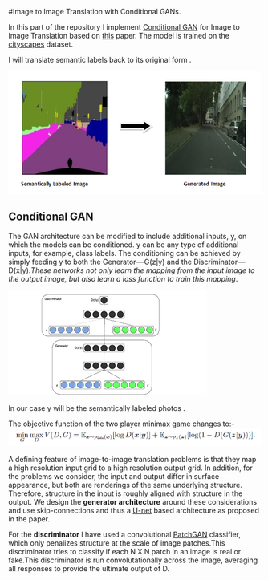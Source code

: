#Image to Image Translation with Conditional GANs.

In this part of the repository I implement [Conditional GAN](https://arxiv.org/pdf/1411.1784.pdf) for Image to Image Translation based on [this](https://arxiv.org/pdf/1611.07004.pdf) paper.
The model is trained on the [cityscapes](https://www.kaggle.com/vikramtiwari/pix2pix-dataset#cityscapes.tar.gz) dataset.

I will translate semantic labels back to its original form .

![](image.png)

## Conditional GAN

The GAN architecture can be modified to include additional inputs, y, on which the models can be conditioned. y can be any type of additional inputs, for example, class labels. The conditioning can be achieved by simply feeding y to both the Generator — G(z|y) and the Discriminator — D(x|y).*These networks not only learn the mapping from the input image to the output image, but also learn a loss function to train this mapping*.

![](arc.png)


In our case y will be the semantically labeled photos .

The objective function of the two player minimax game changes to:-
![](loss.png)

A defining feature of image-to-image translation problems
is that they map a high resolution input grid to a high resolution
output grid. In addition, for the problems we consider,
the input and output differ in surface appearance, but both
are renderings of the same underlying structure. Therefore,
structure in the input is roughly aligned with structure in the
output. We design the **generator architecture** around these
considerations and use skip-connections and thus a [U-net](https://arxiv.org/pdf/1505.04597.pdf) based architecture as proposed in the paper.

For the **discriminator** I have used a
convolutional [PatchGAN](https://www.researchgate.net/figure/Architecture-of-the-PatchGAN-Discriminator-network_fig5_328150573) classifier, which only penalizes
structure at the scale of image patches.This
discriminator tries to classify if each N X N patch in an
image is real or fake.This discriminator is run convolutationally
across the image, averaging all responses to provide
the ultimate output of D.
